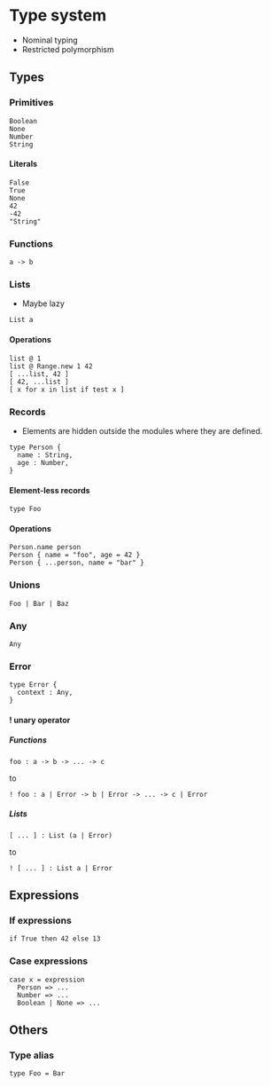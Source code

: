 # Type system

- Nominal typing
- Restricted polymorphism

## Types

### Primitives

```
Boolean
None
Number
String
```

#### Literals

```
False
True
None
42
-42
"String"
```

### Functions

```
a -> b
```

### Lists

- Maybe lazy

```
List a
```

#### Operations

```
list @ 1
list @ Range.new 1 42
[ ...list, 42 ]
[ 42, ...list ]
[ x for x in list if test x ]
```

### Records

- Elements are hidden outside the modules where they are defined.

```
type Person {
  name : String,
  age : Number,
}
```

#### Element-less records

```
type Foo
```

#### Operations

```
Person.name person
Person { name = "foo", age = 42 }
Person { ...person, name = "bar" }
```

### Unions

```
Foo | Bar | Baz
```

### Any

```
Any
```

### Error

```
type Error {
  context : Any,
}
```

#### ! unary operator

##### Functions

```
foo : a -> b -> ... -> c
```

to

```
! foo : a | Error -> b | Error -> ... -> c | Error
```

##### Lists

```
[ ... ] : List (a | Error)
```

to

```
! [ ... ] : List a | Error
```

## Expressions

### If expressions

```
if True then 42 else 13
```

### Case expressions

```
case x = expression
  Person => ...
  Number => ...
  Boolean | None => ...
```

## Others

### Type alias

```
type Foo = Bar
```
